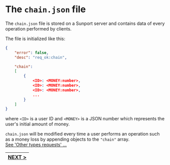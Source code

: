 # The `chain.json` file

The `chain.json` file is stored on a Sunport server and contains data of every operation performed by clients.

The file is initialized like this:

```json
{
	"error": false,
	"desc": "req_ok:chain",

	"chain":
	[
		{
			<ID>: <MONEY:number>,
			<ID>: <MONEY:number>,
			<ID>: <MONEY:number>,
			...
		}
	]
}
```

where `<ID>` is a user ID and `<MONEY>` is a JSON number which represents the user's initial amount of money.

`chain.json` will be modified every time a user performs an operation such as a money loss by appending objects to the `"chain"` array. \
[See 'Other types requests' ...](other_requests.md)

| [NEXT >](options_requests.md) |
|:-----------------------------:|
